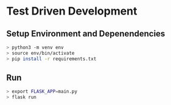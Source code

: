 # Test Driven Development


## Setup Environment and Depenendencies

```bash
> python3 -m venv env
> source env/bin/activate
> pip install -r requirements.txt
```


## Run

```bash
> export FLASK_APP=main.py
> flask run
```
